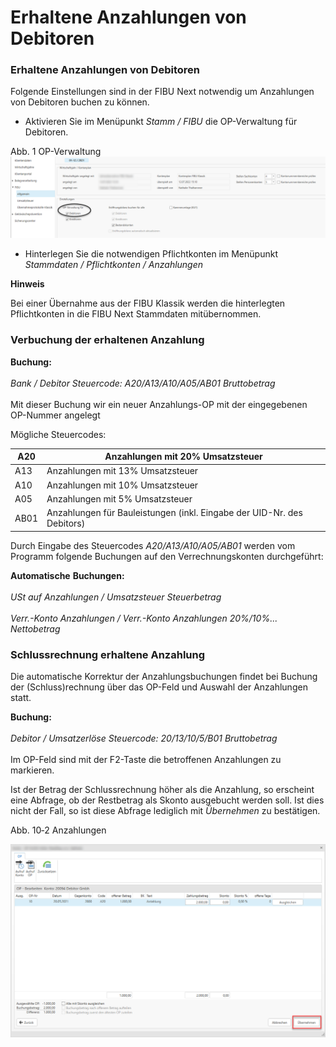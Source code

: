 # Erhaltene Anzahlungen von Debitoren

### Erhaltene Anzahlungen von Debitoren


Folgende Einstellungen sind in der FIBU Next notwendig um Anzahlungen von Debitoren buchen zu können.


* Aktivieren Sie im Menüpunkt *Stamm / FIBU* die OP-Verwaltung für Debitoren.


Abb. 1 OP-Verwaltung
  ![Image](<../assets/NeuesElement152.png>)


* Hinterlegen Sie die notwendigen Pflichtkonten im Menüpunkt *Stammdaten / Pflichtkonten / Anzahlungen*


**Hinweis**

Bei einer Übernahme aus der FIBU Klassik werden die hinterlegten Pflichtkonten in die FIBU Next Stammdaten mitübernommen.



### Verbuchung der erhaltenen Anzahlung



**Buchung:**\
\
*Bank / Debitor    Steuercode: A20/A13/A10/A05/AB01  Bruttobetrag*\
\
Mit dieser Buchung wir ein neuer Anzahlungs-OP mit der eingegebenen OP-Nummer angelegt


Mögliche Steuercodes:


| A20 | Anzahlungen mit 20% Umsatzsteuer |
| --- | --- |
| A13 | Anzahlungen mit 13% Umsatzsteuer |
| A10 | Anzahlungen mit 10% Umsatzsteuer |
| A05 | Anzahlungen mit 5% Umsatzsteuer |
| AB01 | Anzahlungen für Bauleistungen (inkl. Eingabe der UID-Nr. des Debitors) |



Durch Eingabe des Steuercodes *A20/A13/A10/A05/AB01* werden vom Programm folgende Buchungen auf den Verrechnungskonten durchgeführt:


**Automatische** **Buchungen:**\
\
*USt auf Anzahlungen / Umsatzsteuer       Steuerbetrag*\
\
*Verr.-Konto Anzahlungen / Verr.-Konto Anzahlungen 20%/10%...   Nettobetrag*

### Schlussrechnung erhaltene Anzahlung


Die automatische Korrektur der Anzahlungsbuchungen findet bei Buchung der (Schluss)rechnung über das OP-Feld und Auswahl der Anzahlungen statt.

**Buchung:**\
\
*Debitor / Umsatzerlöse   Steuercode: 20/13/10/5/B01     Bruttobetrag*\
\
Im OP-Feld sind mit der F2-Taste die betroffenen Anzahlungen zu markieren.

Ist der Betrag der Schlussrechnung höher als die Anzahlung, so erscheint eine Abfrage, ob der Restbetrag als Skonto ausgebucht werden soll. Ist dies nicht der Fall, so ist diese Abfrage lediglich mit *Übernehmen* zu bestätigen.

Abb. 10‑2 Anzahlungen

![Image](<../assets/NeuesElement153.png>)

